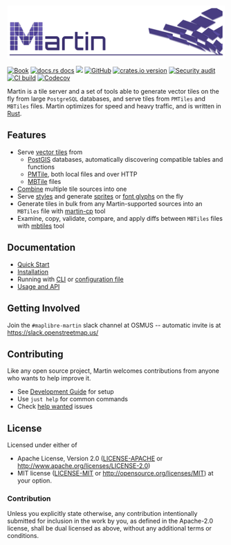 [![Martin](https://raw.githubusercontent.com/maplibre/martin/main/graphics/banner.png)](https://maplibre.org/martin/)

[![Book](https://img.shields.io/badge/docs-Book-informational)](https://maplibre.org/martin)
[![docs.rs docs](https://docs.rs/martin/badge.svg)](https://docs.rs/martin)
[![](https://img.shields.io/badge/Slack-%23maplibre--martin-blueviolet?logo=slack)](https://slack.openstreetmap.us/)
[![GitHub](https://img.shields.io/badge/github-maplibre/martin-8da0cb?logo=github)](https://github.com/maplibre/martin)
[![crates.io version](https://img.shields.io/crates/v/martin.svg)](https://crates.io/crates/martin)
[![Security audit](https://github.com/maplibre/martin/workflows/Security%20audit/badge.svg)](https://github.com/maplibre/martin/security)
[![CI build](https://github.com/maplibre/martin/actions/workflows/ci.yml/badge.svg)](https://github.com/maplibre/martin/actions)
[![Codecov](https://img.shields.io/codecov/c/github/maplibre/martin)](https://app.codecov.io/gh/maplibre/martin)

Martin is a tile server and a set of tools able to generate vector tiles on the fly
from large `PostgreSQL` databases, and serve tiles from `PMTiles` and `MBTiles` files. Martin optimizes for speed and heavy traffic, and is written in [Rust](https://github.com/rust-lang/rust).

## Features

* Serve [vector tiles](https://github.com/mapbox/vector-tile-spec) from
  * [PostGIS](https://github.com/postgis/postgis) databases, automatically discovering compatible tables and functions
  * [PMTile](https://protomaps.com/blog/pmtiles-v3-whats-new), both local files and over HTTP
  * [MBTile](https://github.com/mapbox/mbtiles-spec) files
* [Combine](https://maplibre.org/martin/sources-composite.html) multiple tile sources into one
* Serve [styles](https://maplibre.org/martin/sources-styles.html) and generate [sprites](https://maplibre.org/martin/sources-sprites.html) or [font glyphs](https://maplibre.org/martin/sources-fonts.html) on the fly
* Generate tiles in bulk from any Martin-supported sources into an `MBTiles` file with [martin-cp](https://maplibre.org/martin/martin-cp.html) tool
* Examine, copy, validate, compare, and apply diffs between `MBTiles` files with [mbtiles](https://maplibre.org/martin/tools.html#mbtiles) tool

## Documentation

* [Quick Start](https://maplibre.org/martin/quick-start.html)
* [Installation](https://maplibre.org/martin/installation.html)
* Running with [CLI](https://maplibre.org/martin/run-with-cli.html)
  or [configuration file](https://maplibre.org/martin/config-file.html)
* [Usage and API](https://maplibre.org/martin/using.html)

## Getting Involved

Join the `#maplibre-martin` slack channel at OSMUS -- automatic invite is at <https://slack.openstreetmap.us/>

## Contributing

Like any open source project, Martin welcomes contributions from anyone who wants to help improve it.

* See [Development Guide](https://maplibre.org/martin/development.html) for setup
* Use `just help` for common commands
* Check [help wanted](https://github.com/maplibre/martin/issues?q=is%3Aissue+is%3Aopen+label%3A%22help+wanted%22) issues

## License

Licensed under either of

* Apache License, Version 2.0 ([LICENSE-APACHE](LICENSE-APACHE) or <http://www.apache.org/licenses/LICENSE-2.0>)
* MIT license ([LICENSE-MIT](LICENSE-MIT) or <http://opensource.org/licenses/MIT>)
  at your option.

### Contribution

Unless you explicitly state otherwise, any contribution intentionally
submitted for inclusion in the work by you, as defined in the
Apache-2.0 license, shall be dual licensed as above, without any
additional terms or conditions.
